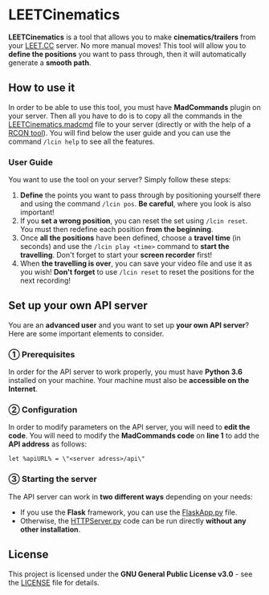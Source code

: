 # LEETCinematics

**LEETCinematics** is a tool that allows you to make **cinematics/trailers** from your [LEET.CC](https://leet.cc) server. No more manual moves! This tool will allow you to **define the positions** you want to pass through, then it will automatically generate a **smooth path**.

## How to use it

In order to be able to use this tool, you must have **MadCommands** plugin on your server. Then all you have to do is to copy all the commands in the [LEETCinematics.madcmd](LEETCinematics.madcmd) file to your server (directly or with the help of a [RCON tool](https://edroid.me/projects/rcon++/beta/)). You will find below the user guide and you can use the command ```/lcin help``` to see all the features.

### User Guide
You want to use the tool on your server? Simply follow these steps:
 1. **Define** the points you want to pass through by positioning yourself there and using the command ```/lcin pos```. **Be careful**, where you look is also important!
 2. If you **set a wrong position**, you can reset the set using ```/lcin reset```. You must then redefine each position **from the beginning**.
 3. Once **all the positions** have been defined, choose a **travel time** (in seconds) and use the ```/lcin play <time>``` command to **start the travelling**. Don't forget to start your **screen recorder** first!
 4. When **the travelling is over**, you can save your video file and use it as you wish! **Don't forget** to use ```/lcin reset``` to reset the positions for the next recording!

## Set up your own API server

You are an **advanced user** and you want to set up **your own API server**? Here are some important elements to consider.

### ① Prerequisites
In order for the API server to work properly, you must have **Python 3.6** installed on your machine. Your machine must also be **accessible on the Internet**.

### ② Configuration
In order to modify parameters on the API server, you will need to **edit the code**. You will need to modify the **MadCommands code** on **line 1** to add the **API address** as follows:
```
let %apiURL% = \"<server adress>/api\"
```

### ③ Starting the server
The API server can work in **two different ways** depending on your needs:
- If you use the **Flask** framework, you can use the [FlaskApp.py](FlaskApp.py) file.
- Otherwise, the [HTTPServer.py](HTTPServer.py) code can be run directly **without any other installation**.

## License

This project is licensed under the **GNU General Public License v3.0** - see the [LICENSE](LICENSE) file for details.
